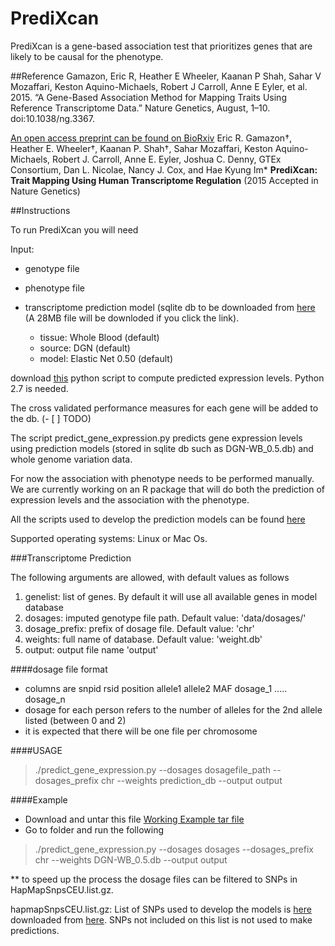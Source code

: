 PrediXcan
=========

PrediXcan is a gene-based association test that prioritizes genes that are likely to be causal for the phenotype. 

##Reference
Gamazon, Eric R, Heather E Wheeler, Kaanan P Shah, Sahar V Mozaffari, Keston Aquino-Michaels, Robert J Carroll, Anne E Eyler, et al. 2015. “A Gene-Based Association Method for Mapping Traits Using Reference Transcriptome Data.” Nature Genetics, August, 1–10. doi:10.1038/ng.3367.

[An open access preprint can be found on BioRxiv](http://biorxiv.org/content/early/2015/06/17/020164)
Eric R. Gamazon†, Heather E. Wheeler†, Kaanan P. Shah†, Sahar Mozaffari, Keston Aquino-Michaels, Robert J. Carroll, Anne E. Eyler, Joshua C. Denny, GTEx Consortium, Dan L. Nicolae, Nancy J. Cox, and Hae Kyung Im* **PrediXcan: Trait Mapping Using Human Transcriptome Regulation** (2015 Accepted in Nature Genetics) 

##Instructions

To run PrediXcan you will need 

Input: 

- genotype file 
- phenotype file
- transcriptome prediction model (sqlite db to be downloaded from [here](https://s3.amazonaws.com/imlab-open/Data/PredictDB/DGN-WB_0.5.db "DGN-WB-EN0.50") (A 28MB file will be downloded if you click the link).

 	- tissue: Whole Blood (default)
	- source: DGN (default)
	- model: Elastic Net 0.50 (default)

download [this](https://github.com/hakyimlab/PrediXmod/blob/master/PrediXcan/predict_gene_expression.py "Prediction Script") python script to compute predicted expression levels. Python 2.7 is needed.

The cross validated performance measures for each gene will be added to the db. (- [ ] TODO)

The script predict\_gene\_expression.py predicts gene expression levels using prediction models (stored in sqlite db such as DGN-WB_0.5.db) and whole genome variation data.

For now the association with phenotype needs to be performed manually. We are currently working on an R package that will do both the prediction of expression levels and the association with the phenotype.

All the scripts used to develop the prediction models can be found [here](https://github.com/hwheeler01/PrediXmod "Prediction Model Pipeline")


Supported operating systems:
Linux or Mac Os.


###Transcriptome Prediction


The following arguments are allowed, with default values as follows

1. genelist: list of genes. By default it will use all available genes in model database
2. dosages: imputed genotype file path. Default value: 'data/dosages/'
3. dosage_prefix: prefix of dosage file. Default value: 'chr' 
4. weights: full name of database. Default value: 'weight.db'
5. output: output file name 'output'

####dosage file format
- columns are snpid rsid position allele1 allele2 MAF dosage_1 ..... dosage_n 
- dosage for each person refers to the number of alleles for the 2nd allele listed (between 0 and 2)
- it is expected that there will be one file per chromosome

####USAGE
> ./predict_gene_expression.py  --dosages dosagefile_path  --dosages_prefix chr --weights prediction_db --output output

####Example
- Download and untar this file [Working Example tar file](https://s3.amazonaws.com/imlab-open/Data/PredictDB/predixcan-working-example.tar)
- Go to folder and run the following

> ./predict_gene_expression.py  --dosages dosages  --dosages_prefix chr --weights DGN-WB_0.5.db --output output

** to speed up the process the dosage files can be filtered to SNPs in HapMapSnpsCEU.list.gz.

hapmapSnpsCEU.list.gz: List of SNPs used to develop the models is [here](https://app.box.com/s/6ftz3lr5h6detnf2iwzc7soyo5szrrej "HapMap2 SNP set") downloaded from [here](http://hgdownload.cse.ucsc.edu/goldenPath/hg19/database/hapmapSnpsCEU.txt.gz "HapMap2 UCSC"). 
SNPs not included on this list is not used to make predictions.
